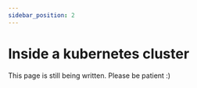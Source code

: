 ```yaml
---
sidebar_position: 2
---
```


# Inside a kubernetes cluster

This page is still being written. Please be patient :)